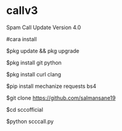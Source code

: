 # callv3
Spam Call Update Version 4.0


#cara install

$pkg update && pkg upgrade

$pkg install git python

$pkg install curl clang

$pip install mechanize requests bs4

$git clone https://github.com/salmansane19

$cd sccofficial

$python scccall.py
